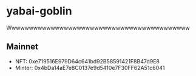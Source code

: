 # yabai-goblin
Wwwwwwwwwwwwwwwwwwwwwwwwwwwwwwwwwwwwwwwwww

## Mainnet
- NFT: 0xe719516E979D64c641bd92B58591421F8B47d9E8
- Minter: 0x4bDa14aE7e8C0137e9d5410e7F30FF62A51c6041
